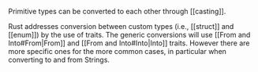 Primitive types can be converted to each other through [[casting]].

Rust addresses conversion between custom types (i.e., [[struct]] and [[enum]]) by the use of traits. The generic conversions will use [[From and Into#From|From]] and [[From and Into#Into|Into]] traits. However there are more specific ones for the more common cases, in particular when converting to and from Strings.